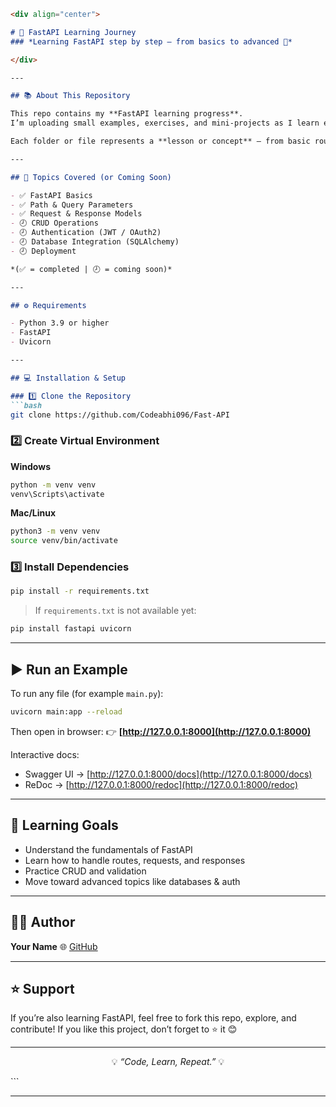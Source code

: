 
````markdown
<div align="center">

# 🚀 FastAPI Learning Journey  
### *Learning FastAPI step by step — from basics to advanced 🚀*

</div>

---

## 📚 About This Repository

This repo contains my **FastAPI learning progress**.  
I’m uploading small examples, exercises, and mini-projects as I learn each topic.

Each folder or file represents a **lesson or concept** — from basic routes to full CRUD APIs.

---

## 🧩 Topics Covered (or Coming Soon)

- ✅ FastAPI Basics  
- ✅ Path & Query Parameters  
- ✅ Request & Response Models  
- 🕗 CRUD Operations  
- 🕗 Authentication (JWT / OAuth2)  
- 🕗 Database Integration (SQLAlchemy)  
- 🕗 Deployment  

*(✅ = completed | 🕗 = coming soon)*  

---

## ⚙️ Requirements

- Python 3.9 or higher  
- FastAPI  
- Uvicorn  

---

## 💻 Installation & Setup

### 1️⃣ Clone the Repository
```bash
git clone https://github.com/Codeabhi096/Fast-API

````

### 2️⃣ Create Virtual Environment

**Windows**

```bash
python -m venv venv
venv\Scripts\activate
```

**Mac/Linux**

```bash
python3 -m venv venv
source venv/bin/activate
```

### 3️⃣ Install Dependencies

```bash
pip install -r requirements.txt
```

> If `requirements.txt` is not available yet:

```bash
pip install fastapi uvicorn
```

---

## ▶️ Run an Example

To run any file (for example `main.py`):

```bash
uvicorn main:app --reload
```

Then open in browser:
👉 **[http://127.0.0.1:8000](http://127.0.0.1:8000)**

Interactive docs:

* Swagger UI → [http://127.0.0.1:8000/docs](http://127.0.0.1:8000/docs)
* ReDoc → [http://127.0.0.1:8000/redoc](http://127.0.0.1:8000/redoc)

---

## 🧠 Learning Goals

* Understand the fundamentals of FastAPI
* Learn how to handle routes, requests, and responses
* Practice CRUD and validation
* Move toward advanced topics like databases & auth

---

## 🧑‍💻 Author

**Your Name**
🌐 [GitHub](https://github.com/Codeabhi096)

---

## ⭐ Support

If you’re also learning FastAPI, feel free to fork this repo, explore, and contribute!
If you like this project, don’t forget to ⭐ it 😊

---

<div align="center">

💡 *“Code, Learn, Repeat.”* 💡

</div>
```

---

